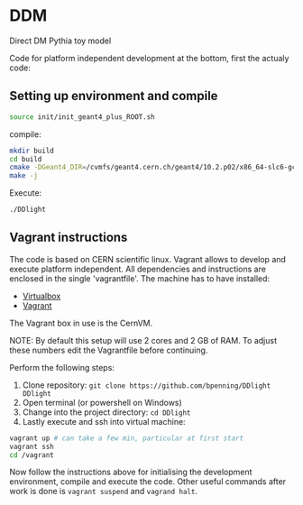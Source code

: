 # DDM
Direct DM Pythia toy model

Code for platform independent development at the bottom, first the actualy code: 

## Setting up environment and compile

```bash
source init/init_geant4_plus_ROOT.sh
```

compile:

```bash
mkdir build
cd build
cmake -DGeant4_DIR=/cvmfs/geant4.cern.ch/geant4/10.2.p02/x86_64-slc6-gcc49-opt/lib64/  ../
make -j
```

Execute:
```bash
./DDlight
```



## Vagrant instructions

The code is based on CERN scientific linux. Vagrant allows to develop and execute platform independent. All dependencies and
instructions are enclosed in the single 'vagrantfile'. The machine has to have installed:

* [Virtualbox](https://www.virtualbox.org/wiki/Downloads)
* [Vagrant](https://www.vagrantup.com/downloads.html)

The Vagrant box in use is the CernVM.

NOTE: By default this setup will use 2 cores and 2 GB of RAM. To adjust these numbers edit the Vagrantfile before continuing. 

Perform the following steps:

1. Clone repository: ```git clone https://github.com/bpenning/DDlight DDlight```
2. Open terminal (or powershell on Windows)
3. Change into the project directory: ```cd DDlight```
4. Lastly execute and ssh into virtual machine:
```bash
vagrant up # can take a few min, particular at first start
vagrant ssh
cd /vagrant
```

Now follow the instructions above for initialising the development environment, compile and execute the code. Other useful commands after work is done is ```vagrant suspend``` and ```vagrand halt```.


